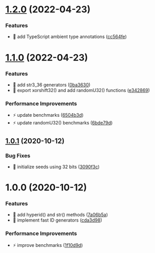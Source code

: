 # [1.2.0](https://github.com/streamich/hyperdyperid/compare/v1.1.0...v1.2.0) (2022-04-23)


### Features

* 🎸 add TypeScript ambient type annotations ([cc564fe](https://github.com/streamich/hyperdyperid/commit/cc564fe8eac6198d85b16b6da04fc3a780499f0e))

# [1.1.0](https://github.com/streamich/hyperdyperid/compare/v1.0.1...v1.1.0) (2022-04-23)


### Features

* 🎸 add str3_36 generators ([0ba3630](https://github.com/streamich/hyperdyperid/commit/0ba363069703fb80005555e74f2f469148f31fa7))
* 🎸 export xorshift32() and add randomU32() functions ([e342869](https://github.com/streamich/hyperdyperid/commit/e34286971ae90064bd4391b6a01d87d2d7a94d86))


### Performance Improvements

* ⚡️ update benchmarks ([6504b3d](https://github.com/streamich/hyperdyperid/commit/6504b3d54b29e8677f057612fec06783d9752a1e))
* ⚡️ update randomU32() benchmarks ([6bde79d](https://github.com/streamich/hyperdyperid/commit/6bde79deaee6a5f8c7781ba180675b9bf0ad3a51))

## [1.0.1](https://github.com/streamich/hyperdyperid/compare/v1.0.0...v1.0.1) (2020-10-12)


### Bug Fixes

* 🐛 initialize seeds using 32 bits ([3090f3c](https://github.com/streamich/hyperdyperid/commit/3090f3ce5d2a8392fb52d75bcc76cf7c2c41e76e))

# 1.0.0 (2020-10-12)


### Features

* 🎸 add hyperid() and str() methods ([7a06b5a](https://github.com/streamich/hyperdyperid/commit/7a06b5adc1a94df5cc99de1d687b69b9d396e8f4))
* 🎸 implement fast ID generators ([cda3d98](https://github.com/streamich/hyperdyperid/commit/cda3d98a07627d5b3cb2c07d0dde02517d4c34eb))


### Performance Improvements

* ⚡️ improve benchmarks ([1f10d9d](https://github.com/streamich/hyperdyperid/commit/1f10d9d76853d94648b545a8b4d3592dc1203857))
